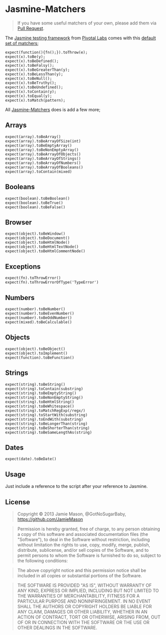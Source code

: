 # Jasmine-Matchers

> If you have some useful matchers of your own, please add them via [Pull Request](https://github.com/JamieMason/Jasmine-Matchers/pull/new/master).

The [Jasmine testing framework](http://pivotal.github.com/jasmine/) from [Pivotal Labs](http://pivotallabs.com/) comes with this [default set of matchers](https://github.com/pivotal/jasmine/wiki/Matchers);

    expect(function(){fn();}).toThrow(e);
    expect(x).toBe(y);
    expect(x).toBeDefined();
    expect(x).toBeFalsy();
    expect(x).toBeGreaterThan(y);
    expect(x).toBeLessThan(y);
    expect(x).toBeNull();
    expect(x).toBeTruthy();
    expect(x).toBeUndefined();
    expect(x).toContain(y);
    expect(x).toEqual(y);
    expect(x).toMatch(pattern);

All [Jasmine-Matchers](https://github.com/JamieMason/Jasmine-Matchers) does is add a few more;

## Arrays

    expect(array).toBeArray()
    expect(array).toBeArrayOfSize(int)
    expect(array).toBeEmptyArray()
    expect(array).toBeNonEmptyArray()
    expect(array).toBeArrayOfObjects()
    expect(array).toBeArrayOfStrings()
    expect(array).toBeArrayOfNumbers()
    expect(array).toBeArrayOfBooleans()
    expect(array).toContain(mixed)

## Booleans

    expect(boolean).toBeBoolean()
    expect(boolean).toBeTrue()
    expect(boolean).toBeFalse()

## Browser

    expect(object).toBeWindow()
    expect(object).toBeDocument()
    expect(object).toBeHtmlNode()
    expect(object).toBeHtmlTextNode()
    expect(object).toBeHtmlCommentNode()

## Exceptions

    expect(fn).toThrowError()
    expect(fn).toThrowErrorOfType('TypeError')

## Numbers

    expect(number).toBeNumber()
    expect(number).toBeEvenNumber()
    expect(number).toBeOddNumber()
    expect(mixed).toBeCalculable()

## Objects

    expect(object).toBeObject()
    expect(object).toImplement()
    expect(function).toBeFunction()

## Strings

    expect(string).toBeString()
    expect(string).toContain(substring)
    expect(string).toBeEmptyString()
    expect(string).toBeNonEmptyString()
    expect(string).toBeHtmlString()
    expect(string).toBeWhitespace()
    expect(string).toMatchRegExp(/regx/)
    expect(string).toStartWith(substring)
    expect(string).toEndWith(substring)
    expect(string).toBeLongerThan(string)
    expect(string).toBeShorterThan(string)
    expect(string).toBeSameLengthAs(string)

## Dates

    expect(date).toBeDate()

## Usage

Just include a reference to the script after your reference to Jasmine.

## License

> Copyright © 2013 Jamie Mason, @GotNoSugarBaby,
> https://github.com/JamieMason

> Permission is hereby granted, free of charge, to any person
> obtaining a copy of this software and associated documentation files
> (the "Software"), to deal in the Software without restriction,
> including without limitation the rights to use, copy, modify, merge,
> publish, distribute, sublicense, and/or sell copies of the Software,
> and to permit persons to whom the Software is furnished to do so,
> subject to the following conditions:

> The above copyright notice and this permission notice shall be
> included in all copies or substantial portions of the Software.

> THE SOFTWARE IS PROVIDED "AS IS", WITHOUT WARRANTY OF ANY KIND,
> EXPRESS OR IMPLIED, INCLUDING BUT NOT LIMITED TO THE WARRANTIES OF
> MERCHANTABILITY, FITNESS FOR A PARTICULAR PURPOSE AND
> NONINFRINGEMENT. IN NO EVENT SHALL THE AUTHORS OR COPYRIGHT HOLDERS
> BE LIABLE FOR ANY CLAIM, DAMAGES OR OTHER LIABILITY, WHETHER IN AN
> ACTION OF CONTRACT, TORT OR OTHERWISE, ARISING FROM, OUT OF OR IN
> CONNECTION WITH THE SOFTWARE OR THE USE OR OTHER DEALINGS IN THE
> SOFTWARE.
